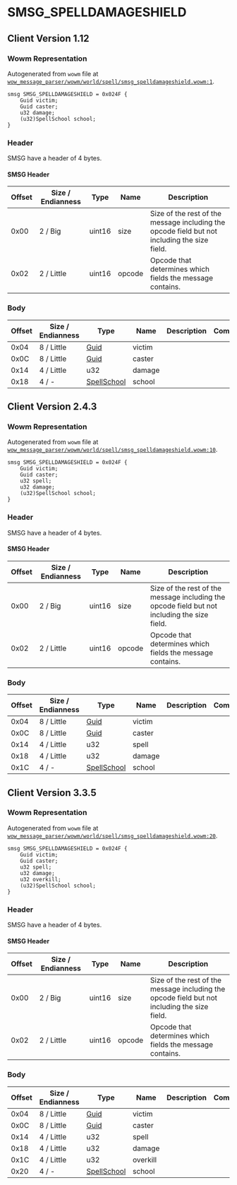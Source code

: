 # SMSG_SPELLDAMAGESHIELD

## Client Version 1.12

### Wowm Representation

Autogenerated from `wowm` file at [`wow_message_parser/wowm/world/spell/smsg_spelldamageshield.wowm:1`](https://github.com/gtker/wow_messages/tree/main/wow_message_parser/wowm/world/spell/smsg_spelldamageshield.wowm#L1).
```rust,ignore
smsg SMSG_SPELLDAMAGESHIELD = 0x024F {
    Guid victim;
    Guid caster;
    u32 damage;
    (u32)SpellSchool school;
}
```
### Header

SMSG have a header of 4 bytes.

#### SMSG Header

| Offset | Size / Endianness | Type   | Name   | Description |
| ------ | ----------------- | ------ | ------ | ----------- |
| 0x00   | 2 / Big           | uint16 | size   | Size of the rest of the message including the opcode field but not including the size field.|
| 0x02   | 2 / Little        | uint16 | opcode | Opcode that determines which fields the message contains.|

### Body

| Offset | Size / Endianness | Type | Name | Description | Comment |
| ------ | ----------------- | ---- | ---- | ----------- | ------- |
| 0x04 | 8 / Little | [Guid](../spec/packed-guid.md) | victim |  |  |
| 0x0C | 8 / Little | [Guid](../spec/packed-guid.md) | caster |  |  |
| 0x14 | 4 / Little | u32 | damage |  |  |
| 0x18 | 4 / - | [SpellSchool](spellschool.md) | school |  |  |

## Client Version 2.4.3

### Wowm Representation

Autogenerated from `wowm` file at [`wow_message_parser/wowm/world/spell/smsg_spelldamageshield.wowm:10`](https://github.com/gtker/wow_messages/tree/main/wow_message_parser/wowm/world/spell/smsg_spelldamageshield.wowm#L10).
```rust,ignore
smsg SMSG_SPELLDAMAGESHIELD = 0x024F {
    Guid victim;
    Guid caster;
    u32 spell;
    u32 damage;
    (u32)SpellSchool school;
}
```
### Header

SMSG have a header of 4 bytes.

#### SMSG Header

| Offset | Size / Endianness | Type   | Name   | Description |
| ------ | ----------------- | ------ | ------ | ----------- |
| 0x00   | 2 / Big           | uint16 | size   | Size of the rest of the message including the opcode field but not including the size field.|
| 0x02   | 2 / Little        | uint16 | opcode | Opcode that determines which fields the message contains.|

### Body

| Offset | Size / Endianness | Type | Name | Description | Comment |
| ------ | ----------------- | ---- | ---- | ----------- | ------- |
| 0x04 | 8 / Little | [Guid](../spec/packed-guid.md) | victim |  |  |
| 0x0C | 8 / Little | [Guid](../spec/packed-guid.md) | caster |  |  |
| 0x14 | 4 / Little | u32 | spell |  |  |
| 0x18 | 4 / Little | u32 | damage |  |  |
| 0x1C | 4 / - | [SpellSchool](spellschool.md) | school |  |  |

## Client Version 3.3.5

### Wowm Representation

Autogenerated from `wowm` file at [`wow_message_parser/wowm/world/spell/smsg_spelldamageshield.wowm:20`](https://github.com/gtker/wow_messages/tree/main/wow_message_parser/wowm/world/spell/smsg_spelldamageshield.wowm#L20).
```rust,ignore
smsg SMSG_SPELLDAMAGESHIELD = 0x024F {
    Guid victim;
    Guid caster;
    u32 spell;
    u32 damage;
    u32 overkill;
    (u32)SpellSchool school;
}
```
### Header

SMSG have a header of 4 bytes.

#### SMSG Header

| Offset | Size / Endianness | Type   | Name   | Description |
| ------ | ----------------- | ------ | ------ | ----------- |
| 0x00   | 2 / Big           | uint16 | size   | Size of the rest of the message including the opcode field but not including the size field.|
| 0x02   | 2 / Little        | uint16 | opcode | Opcode that determines which fields the message contains.|

### Body

| Offset | Size / Endianness | Type | Name | Description | Comment |
| ------ | ----------------- | ---- | ---- | ----------- | ------- |
| 0x04 | 8 / Little | [Guid](../spec/packed-guid.md) | victim |  |  |
| 0x0C | 8 / Little | [Guid](../spec/packed-guid.md) | caster |  |  |
| 0x14 | 4 / Little | u32 | spell |  |  |
| 0x18 | 4 / Little | u32 | damage |  |  |
| 0x1C | 4 / Little | u32 | overkill |  |  |
| 0x20 | 4 / - | [SpellSchool](spellschool.md) | school |  |  |


